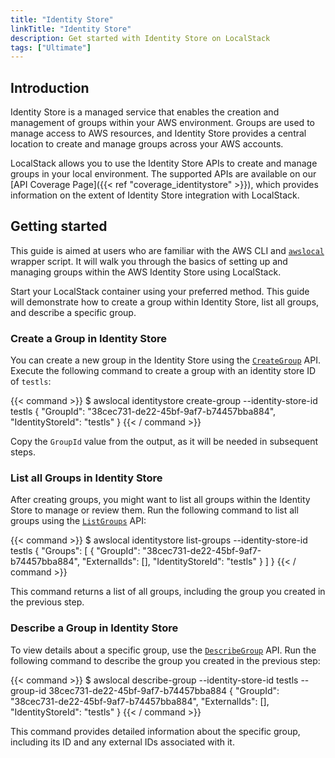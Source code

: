 ```yaml
---
title: "Identity Store"
linkTitle: "Identity Store"
description: Get started with Identity Store on LocalStack
tags: ["Ultimate"]
---
```


## Introduction

Identity Store is a managed service that enables the creation and management of groups within your AWS environment.
Groups are used to manage access to AWS resources, and Identity Store provides a central location to create and manage groups across your AWS accounts.

LocalStack allows you to use the Identity Store APIs to create and manage groups in your local environment.
The supported APIs are available on our [API Coverage Page]({{< ref "coverage_identitystore" >}}), which provides information on the extent of Identity Store integration with LocalStack.

## Getting started

This guide is aimed at users who are familiar with the AWS CLI and [`awslocal`](https://github.com/localstack/awscli-local) wrapper script.
It will walk you through the basics of setting up and managing groups within the AWS Identity Store using LocalStack.

Start your LocalStack container using your preferred method.
This guide will demonstrate how to create a group within Identity Store, list all groups, and describe a specific group.

### Create a Group in Identity Store

You can create a new group in the Identity Store using the [`CreateGroup`](https://docs.aws.amazon.com/singlesignon/latest/IdentityStoreAPIReference/API_CreateGroup.html) API.
Execute the following command to create a group with an identity store ID of `testls`:

{{< command >}}
$ awslocal identitystore create-group --identity-store-id testls
<disable-copy>
{
    "GroupId": "38cec731-de22-45bf-9af7-b74457bba884",
    "IdentityStoreId": "testls"
}
</disable-copy>
{{< / command >}}

Copy the `GroupId` value from the output, as it will be needed in subsequent steps.

### List all Groups in Identity Store

After creating groups, you might want to list all groups within the Identity Store to manage or review them.
Run the following command to list all groups using the [`ListGroups`](https://docs.aws.amazon.com/singlesignon/latest/IdentityStoreAPIReference/API_ListGroups.html) API:

{{< command >}}
$ awslocal identitystore list-groups --identity-store-id testls
<disable-copy>
{
    "Groups": [
        {
            "GroupId": "38cec731-de22-45bf-9af7-b74457bba884",
            "ExternalIds": [],
            "IdentityStoreId": "testls"
        }
    ]
}
</disable-copy>
{{< / command >}}

This command returns a list of all groups, including the group you created in the previous step.

### Describe a Group in Identity Store

To view details about a specific group, use the [`DescribeGroup`](https://docs.aws.amazon.com/singlesignon/latest/IdentityStoreAPIReference/API_DescribeGroup.html) API.
Run the following command to describe the group you created in the previous step:

{{< command >}}
$ awslocal describe-group --identity-store-id testls --group-id 38cec731-de22-45bf-9af7-b74457bba884
<disable-copy>
{
    "GroupId": "38cec731-de22-45bf-9af7-b74457bba884",
    "ExternalIds": [],
    "IdentityStoreId": "testls"
}
</disable-copy>
{{< / command >}}

This command provides detailed information about the specific group, including its ID and any external IDs associated with it.

